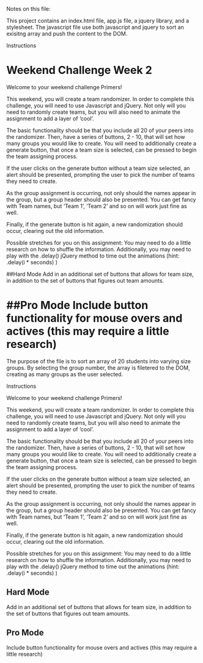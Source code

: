 Notes on this file:

This project contains an index.html file, app.js file, a jquery library, and a stylesheet. 
The javascript file use both javascript and jquery to sort an exisitng array and push the content to the DOM. 


Instructions

# Weekend Challenge Week 2

Welcome to your weekend challenge Primers!

This weekend, you will create a team randomizer. In order to complete this challenge, you will need to use Javascript and jQuery. Not only will you need to randomly create teams, but you will also need to animate the assignment to add a layer of ‘cool’. 

The basic functionality should be that you include all 20 of your peers into the randomizer. Then, have a series of buttons, 2 - 10, that will set how many groups you would like to create. You will need to additionally create a generate button, that once a team size is selected, can be pressed to begin the team assigning process.

If the user clicks on the generate button without a team size selected, an alert should be presented, prompting the user to pick the number of teams they need to create.

As the group assignment is occurring, not only should the names appear in the group, but a group header should also be presented. You can get fancy with Team names, but ‘Team 1’, ‘Team 2’ and so on will work just fine as well.

Finally, if the generate button is hit again, a new randomization should occur, clearing out the old information.

Possible stretches for you on this assignment:
You may need to do a little research on how to shuffle the information.
Additionally, you may need to play with the .delay() jQuery method to time out the animations (hint: .delay(i * seconds) )

##Hard Mode
Add in an additional set of buttons that allows for team size, in addition to the set of buttons that figures out team amounts.

##Pro Mode
Include button functionality for mouse overs and actives (this may require a little research)
=======
The purpose of the file is to sort an array of 20 students into varying size groups. By selecting the group number, the array is filetered to the DOM, creating as many groups as the user selected. 

Instructions
<p>Welcome to your weekend challenge Primers!</p>

<p>This weekend, you will create a team randomizer. In order to complete this challenge, you will need to use Javascript and jQuery. Not only will you need to randomly create teams, but you will also need to animate the assignment to add a layer of ‘cool’. </p>

<p>The basic functionality should be that you include all 20 of your peers into the randomizer. Then, have a series of buttons, 2 - 10, that will set how many groups you would like to create. You will need to additionally create a generate button, that once a team size is selected, can be pressed to begin the team assigning process.</p>

<p>If the user clicks on the generate button without a team size selected, an alert should be presented, prompting the user to pick the number of teams they need to create.</p>

<p>As the group assignment is occurring, not only should the names appear in the group, but a group header should also be presented. You can get fancy with Team names, but ‘Team 1’, ‘Team 2’ and so on will work just fine as well.</p>

<p>Finally, if the generate button is hit again, a new randomization should occur, clearing out the old information.</p>

<p>Possible stretches for you on this assignment:
You may need to do a little research on how to shuffle the information.
Additionally, you may need to play with the .delay() jQuery method to time out the animations (hint: .delay(i * seconds) )</p>

<h2>
<a id="user-content-hard-mode" class="anchor" href="#hard-mode" aria-hidden="true"><span class="octicon octicon-link"></span></a>Hard Mode</h2>

<p>Add in an additional set of buttons that allows for team size, in addition to the set of buttons that figures out team amounts.</p>

<h2>
<a id="user-content-pro-mode" class="anchor" href="#pro-mode" aria-hidden="true"><span class="octicon octicon-link"></span></a>Pro Mode</h2>

<p>Include button functionality for mouse overs and actives (this may require a little research)</p>
</article>
  </div>




    
    


